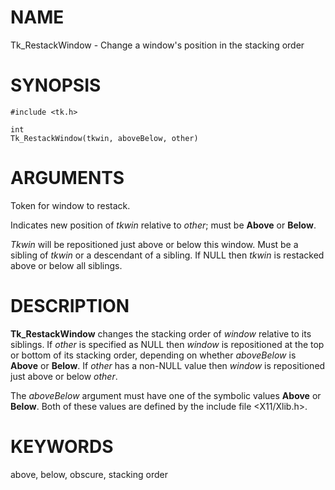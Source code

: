 # NAME

Tk_RestackWindow - Change a window\'s position in the stacking order

# SYNOPSIS

    #include <tk.h>

    int
    Tk_RestackWindow(tkwin, aboveBelow, other)

# ARGUMENTS

Token for window to restack.

Indicates new position of *tkwin* relative to *other*; must be **Above**
or **Below**.

*Tkwin* will be repositioned just above or below this window. Must be a
sibling of *tkwin* or a descendant of a sibling. If NULL then *tkwin* is
restacked above or below all siblings.

# DESCRIPTION

**Tk_RestackWindow** changes the stacking order of *window* relative to
its siblings. If *other* is specified as NULL then *window* is
repositioned at the top or bottom of its stacking order, depending on
whether *aboveBelow* is **Above** or **Below**. If *other* has a
non-NULL value then *window* is repositioned just above or below
*other*.

The *aboveBelow* argument must have one of the symbolic values **Above**
or **Below**. Both of these values are defined by the include file
\<X11/Xlib.h\>.

# KEYWORDS

above, below, obscure, stacking order
